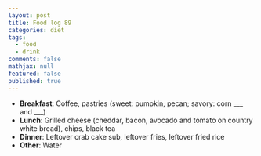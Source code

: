 ```yaml
---
layout: post
title: Food log 89
categories: diet
tags: 
  - food
  - drink
comments: false
mathjax: null
featured: false
published: true
---
```


* **Breakfast**: Coffee, pastries (sweet: pumpkin, pecan; savory: corn ___ and ___)
* **Lunch**: Grilled cheese (cheddar, bacon, avocado and tomato on country white bread), chips, black tea
* **Dinner**:  Leftover crab cake sub, leftover fries, leftover fried rice
* **Other**: Water